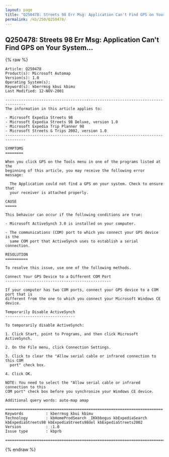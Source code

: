 ```yaml
---
layout: page
title: "Q250478: Streets 98 Err Msg: Application Can't Find GPS on Your System..."
permalink: /kb/250/Q250478/
---
```


## Q250478: Streets 98 Err Msg: Application Can't Find GPS on Your System...

{% raw %}

	Article: Q250478
	Product(s): Microsoft Automap
	Version(s): 1.0
	Operating System(s): 
	Keyword(s): kberrmsg kbui kbimu
	Last Modified: 12-NOV-2001
	
	-------------------------------------------------------------------------------
	The information in this article applies to:
	
	- Microsoft Expedia Streets 98 
	- Microsoft Expedia Streets 98 Deluxe, version 1.0 
	- Microsoft Expedia Trip Planner 98 
	- Microsoft Streets & Trips 2002, version 1.0 
	-------------------------------------------------------------------------------
	
	SYMPTOMS
	========
	
	When you click GPS on the Tools menu in one of the programs listed at the
	beginning of this article, you may receive the following error message:
	
	  The Application could not find a GPS on your system. Check to ensure that
	  your receiver is attached properly.
	
	CAUSE
	=====
	
	This behavior can occur if the following conditions are true:
	
	- Microsoft ActiveSynch 3.0 is installed on your computer.
	
	- The communications (COM) port to which you connect your GPS device is the
	  same COM port that ActiveSynch uses to establish a serial connection.
	
	RESOLUTION
	==========
	
	To resolve this issue, use one of the following methods.
	
	Connect Your GPS Device to a Different COM Port
	-----------------------------------------------
	
	If your computer has two COM ports, connect your GPS device to a COM port that is
	different from the one to which you connect your Microsoft Windows CE device.
	
	Temporarily Disable ActiveSynch
	-------------------------------
	
	To temporarily disable ActiveSynch:
	
	1. Click Start, point to Programs, and then click Microsoft ActiveSynch.
	
	2. On the File menu, click Connection Settings.
	
	3. Click to clear the "Allow serial cable or infrared connection to this COM
	  port" check box.
	
	4. Click OK.
	
	NOTE: You need to select the "Allow serial cable or infrared connection to this
	COM port" check box before you synchronize your Windows CE device.
	
	Additional query words: auto-map amap
	
	======================================================================
	Keywords          : kberrmsg kbui kbimu 
	Technology        : kbHomeProdSearch _IKkbbogus kbExpediaSearch kbExpediaStreets98 kbExpediaStreets98del kbExpediaStreets2002
	Version           : :1.0
	Issue type        : kbprb
	
	=============================================================================
	

{% endraw %}
